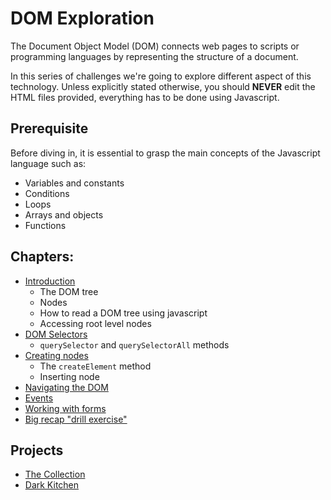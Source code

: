 # DOM Exploration

The Document Object Model (DOM) connects web pages to scripts or programming languages by representing the structure of a document.

In this series of challenges we're going to explore different aspect of this technology. Unless explicitly stated otherwise, you should **NEVER** edit the HTML files provided, everything has to be done using Javascript.

## Prerequisite

Before diving in, it is essential to grasp the main concepts of the Javascript language such as:

- Variables and constants
- Conditions
- Loops
- Arrays and objects
- Functions

## Chapters:

- [Introduction](./1.Introduction)
  - The DOM tree
  - Nodes
  - How to read a DOM tree using javascript
  - Accessing root level nodes
- [DOM Selectors](./2.Selectors)
  - `querySelector` and `querySelectorAll` methods
- [Creating nodes](./3.Create)
  - The `createElement` method
  - Inserting node
- [Navigating the DOM](./4.Navigate/)
- [Events](./5.Events/)
- [Working with forms](./6.Forms/)
- [Big recap "drill exercise"](./7.DOM-drill/)

## Projects

- [The Collection](./Projects/Collection)
- [Dark Kitchen](./Projects/Dark-kitchen/)
